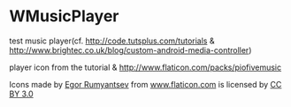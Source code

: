 # WMusicPlayer
test music player(cf. http://code.tutsplus.com/tutorials &amp; http://www.brightec.co.uk/blog/custom-android-media-controller)

player icon from the tutorial & http://www.flaticon.com/packs/piofivemusic

<div>Icons made by <a href="http://www.flaticon.com/authors/egor-rumyantsev" title="Egor Rumyantsev">Egor Rumyantsev</a> from <a href="http://www.flaticon.com" title="Flaticon">www.flaticon.com</a> is licensed by <a href="http://creativecommons.org/licenses/by/3.0/" title="Creative Commons BY 3.0">CC BY 3.0</a></div>
